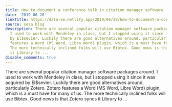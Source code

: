 ```yaml
---
title: How to document a conference talk in citation manager software
date: '2019-06-28'
linkTitle: https://data-se.netlify.app/2019/06/28/how-to-document-a-conference-talk-in-citation-manager-software/
source: sesa blog
description: There are several popular citation manager software packages around.
  I used to work with Mendeley in class, but I stopped using it since it was acquired
  by El$sevier. Luckily there are good alternatives around, particularly Zotero. Zotero
  features a Word (MS Word, Libre Word) plugin, which is a must have for many of us.
  The more technically inclined folks will use Bibtex. Good news is that Zotero syncs
  it Library to ...
disable_comments: true
---
```

There are several popular citation manager software packages around. I used to work with Mendeley in class, but I stopped using it since it was acquired by El$sevier. Luckily there are good alternatives around, particularly Zotero. Zotero features a Word (MS Word, Libre Word) plugin, which is a must have for many of us. The more technically inclined folks will use Bibtex. Good news is that Zotero syncs it Library to ...